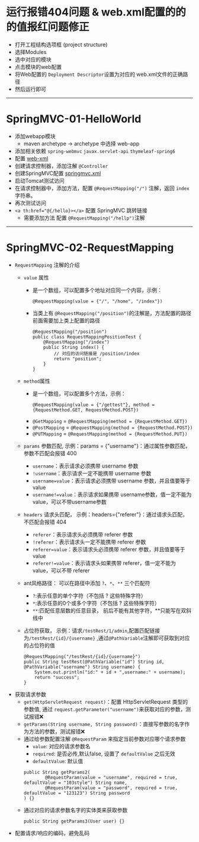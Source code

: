 # 运行报错404问题 & web.xml配置的<filter-mapping>的<filter-name>的值报红问题修正
* 打开工程结构选项框 (project structure)
* 选择Modules
* 选中对应的模块
* 点击模块的web配置
* 将Web配置的 `Deployment Descriptor`设置为对应的 web.xml文件的正确路径
* 然后运行即可

---

# SpringMVC-01-HelloWorld
* 添加webapp模块
  * maven archetype → archetype 中选择 web-app
* 添加相关依赖 `spring-webmvc` `javax.servlet-api` `thymeleaf-spring6`
* 配置 [web-xml](https://github.com/103style/SpringDemos/blob/master/SpringMVCDemo/springmvc-01-helloworld/src/main/webapp/WEB-INF/web.xml)
* 创建请求控制器，添加注解 `@Controller`
* 创建SpringMVC配置 [springmvc.xml](https://github.com/103style/SpringDemos/blob/master/SpringMVCDemo/springmvc-01-helloworld/src/main/resources/springmvc.xml) 
* 启动Tomcat测试访问
* 在请求控制器中，添加方法，配置 `@RequestMapping("/")` 注解，返回 `index` 字符串。
* 再次测试访问
* `<a th:href="@{/hello}></a>` 配置 SpringMVC 跳转链接
  * 需要添加方法 配置 `@RequestMapping("/hellp")`注解

---

# SpringMVC-02-RequestMapping
* `RequestMapping` 注解的介绍
  * `value` 属性
    * 是一个数组，可以配置多个地址对应同一个内容，示例：
      ```
      @RequestMapping(value = {"/", "/home", "/index"})
      ```
    * 当类上有 `@RequestMapping("/position")`的注解是，方法配置的路径前面需要加上类上配置的路径
      ```
      @RequestMapping("/position")
      public class RequestMappingPositionTest {
          @RequestMapping("/index")
          public String index() {
              // 对应的访问链接是 /position/index
              return "position";
          }
      }
      ```
  * `method`属性
    * 是一个数组，可以配置多个方法，示例：
      ```
      @RequestMapping(value = {"/gettest"}, method = {RequestMethod.GET, RequestMethod.POST})
      ```  
    * `@GetMapping` = `@RequestMapping(method = {RequestMethod.GET})`
    * `@PostMapping` = `@RequestMapping(method = {RequestMethod.POST})`
    * `@PUTMapping` = `@RequestMapping(method = {RequestMethod.PUT})`
  
  * `params` 参数匹配, 示例：params = {"username"}：通过属性参数匹配，参数不匹配会报错 400
    * `username`：表示请求必须携带 username 参数
    * `!username`：表示请求一定不能携带 username 参数
    * `username=value`：表示请求必须携带 username 参数，并且值要等于value
    * `username!=value`：表示请求如果携带 username参数，值一定不能为value，可以不带username参数
  
  * `headers` 请求头匹配， 示例：headers={"referer"}：通过请求头匹配，不匹配会报错 404
    * `referer`：表示请求头必须携带 referer 参数
    * `!referer`：表示请求头一定不能携带 referer 参数
    * `referer=value`：表示请求头必须携带 referer 参数，并且值要等于value
    * `referer!=value`：表示请求头如果携带 referer，值一定不能为value，可以不带 referer

  * ant风格路径： 可以在路径中添加 `?`、`*`、`**` 三个匹配符
    * `?`:表示任意的单个字符（不包括 ? 这些特殊字符）
    * `*`:表示任意的0个或多个字符（不包括 ? 这些特殊字符）
    * `**`:匹配任意层数的任意目录， 前后不能有其他字符，**只能写在双斜线中
  
  * 占位符获取， 示例：请求`/testRest/1/admin`,配置匹配链接为`/testRest/{id}/{username}` ,通过`@PathVariable`注解即可获取到对应的占位符的值
    ```
    @RequestMapping("/testRest/{id}/{username}")
    public String testRest(@PathVariable("id") String id, @PathVariable("username") String username) {
        System.out.println("id:" + id + ",username:" + username);
        return "success";
    }
    ```
* 获取请求参数
  * `get(HttpServletRequest request)`：配置 HttpServletRequest 类型的参数值, 
     通过 `request.getParameter("username")`来获取对应的参数，测试报错❌
  * `getParams(String username, String password)`：直接写参数的名字作为方法的参数，测试报错❌
  * 通过给参数配置注解 `@RequestParam` 来指定当前参数对应哪个请求参数
    * `value`: 对应的请求参数名
    * `required`: 是否必传,默认false, 设置了 `defaultValue` 之后无效
    * `defaultValue`: 默认值
    ```
    public String getParams2(
            @RequestParam(value = "username", required = true, defaultValue = "103style") String name,
            @RequestParam(value = "password", required = true, defaultValue = "123123") String password
    ) {}
    ```
  * 通过对应的请求参数名字的实体类来获取参数
    ```
    public String getParams3(User user) {}
    ```
* 配置请求/响应的编码，避免乱码
